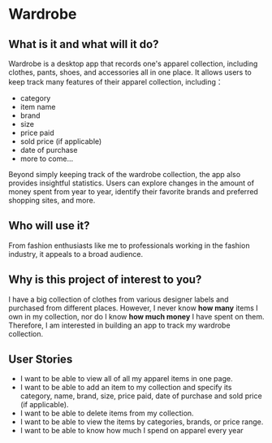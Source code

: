 
# Wardrobe 
## What is it and what will it do?
Wardrobe is a desktop app that records one's apparel collection, 
including clothes, pants, shoes, and accessories all in one place.
It allows users to keep track many features of their apparel collection, including：

- category
- item name
- brand
- size
- price paid
- sold price (if applicable)
- date of purchase
- more to come...

Beyond simply keeping track of the wardrobe collection, the app also provides insightful 
statistics. Users can explore changes in the amount of money spent from year to year, 
identify their favorite brands and preferred shopping sites, and more.

## Who will use it?
From fashion enthusiasts like me to professionals working 
in the fashion industry, it appeals to a broad audience.

## Why is this project of interest to you? 
I have a big collection of clothes from various designer labels and purchased from different places. 
However, I never know **how many** items I own in my collection, 
nor do I know **how much money** I have spent on them. 
Therefore, I am interested in building an app to track my wardrobe collection.

## User Stories
- I want to be able to view all of all my apparel items in one page.
- I want to be able to add an item to my collection and specify its category, name, brand, size, price paid, date of purchase and sold price (if applicable).
- I want to be able to delete items from my collection.
- I want to be able to view the items by categories, brands, or price range.
- I want to be able to know how much I spend on apparel every year 


